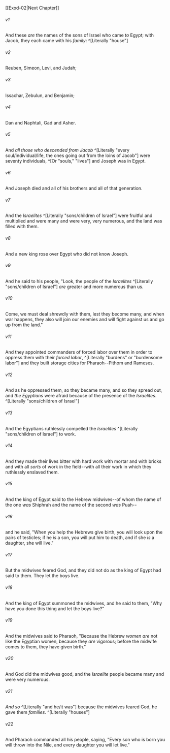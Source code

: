 ﻿---
aliases:
  - Exodus 1
---

[[Exod-02|Next Chapter]]

###### v1
And these _are_ the names of the sons of Israel who came _to_ Egypt; with Jacob, they each came with his _family_: ^[Literally "house"]

###### v2
Reuben, Simeon, Levi, and Judah;

###### v3
Issachar, Zebulun, and Benjamin;

###### v4
Dan and Naphtali, Gad and Asher.

###### v5
And _all those who descended from Jacob_ ^[Literally "every soul/individual/life, the ones going out from the loins of Jacob"] were seventy individuals, ^[Or "souls," "lives"] and Joseph was in Egypt.

###### v6
And Joseph died and all of his brothers and all of that generation.

###### v7
And the _Israelites_ ^[Literally "sons/children of Israel"] were fruitful and multiplied and were many and were very, very numerous, and the land was filled with them.

###### v8
And a new king rose over Egypt who did not know Joseph.

###### v9
And he said to his people, "Look, the people of the _Israelites_ ^[Literally "sons/children of Israel"] _are_ greater and more numerous than us.

###### v10
Come, we must deal shrewdly with them, lest they become many, and when war happens, they also will join our enemies and will fight against us and go up from the land."

###### v11
And they appointed commanders of forced labor over them in order to oppress them with their _forced labor_, ^[Literally "burdens" or "burdensome labor"] and they built storage cities for Pharaoh--Pithom and Rameses.

###### v12
And as he oppressed them, so they became many, and so they spread out, and _the Egyptians_ were afraid because of the presence of the _Israelites_. ^[Literally "sons/children of Israel"]

###### v13
And the Egyptians ruthlessly compelled the _Israelites_ ^[Literally "sons/children of Israel"] to work.

###### v14
And they made their lives bitter with hard work with mortar and with bricks and with all _sorts_ of work in the field--with all their work in which they ruthlessly enslaved them.

###### v15
And the king of Egypt said to the Hebrew midwives--of whom the name of the one _was_ Shiphrah and the name of the second _was_ Puah--

###### v16
and he said, "When you help the Hebrews give birth, you will look upon the pairs of testicles; if he _is_ a son, you will put him to death, and if she _is_ a daughter, she will live."

###### v17
But the midwives feared God, and they did not do as the king of Egypt had said to them. They let the boys live.

###### v18
And the king of Egypt summoned the midwives, and he said to them, "Why have you done this thing and let the boys live?"

###### v19
And the midwives said to Pharaoh, "Because the Hebrew _women are_ not like the Egyptian women, because they _are_ vigorous; before the midwife comes to them, they have given birth."

###### v20
And God did the midwives good, and the _Israelite_ people became many and were very numerous.

###### v21
_And so_ ^[Literally "and he/it was"] because the midwives feared God, he gave them _families_. ^[Literally "houses"]

###### v22
And Pharaoh commanded all his people, saying, "Every son who is born you will throw into the Nile, and every daughter you will let live."